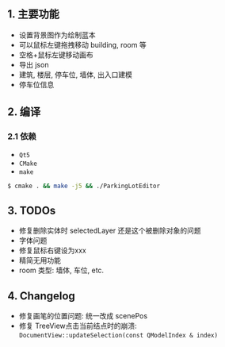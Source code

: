 ## 1. 主要功能

* 设置背景图作为绘制蓝本
* 可以鼠标左键拖拽移动 building, room 等
* 空格+鼠标左键移动画布
* 导出 json
* 建筑, 楼层, 停车位, 墙体, 出入口建模
* 停车位信息

## 2. 编译

### 2.1 依赖

* `Qt5`
* `CMake`
* `make`

```bash
$ cmake . && make -j5 && ./ParkingLotEditor
```

## 3. TODOs

* 修复删除实体时 selectedLayer 还是这个被删除对象的问题
* 字体问题
* 修复鼠标右键设为xxx
* 精简无用功能
* room 类型: 墙体, 车位, etc.

## 4. Changelog

* 修复画笔的位置问题: 统一改成 scenePos
* 修复 TreeView点击当前结点时的崩溃: `DocumentView::updateSelection(const QModelIndex & index)`
